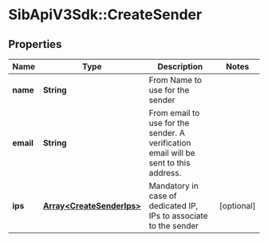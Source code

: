 # SibApiV3Sdk::CreateSender

## Properties
Name | Type | Description | Notes
------------ | ------------- | ------------- | -------------
**name** | **String** | From Name to use for the sender | 
**email** | **String** | From email to use for the sender. A verification email will be sent to this address. | 
**ips** | [**Array&lt;CreateSenderIps&gt;**](CreateSenderIps.md) | Mandatory in case of dedicated IP, IPs to associate to the sender | [optional] 


